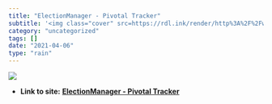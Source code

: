 ```yaml
---
title: "ElectionManager - Pivotal Tracker"
subtitle: '<img class="cover" src=https://rdl.ink/render/http%3A%2F%2Fwww.pivotaltracker.com%2Fprojects%2F53877...'
category: "uncategorized"
tags: []
date: "2021-04-06"
type: "rain"
---
```

<img class="cover" src=https://rdl.ink/render/http%3A%2F%2Fwww.pivotaltracker.com%2Fprojects%2F53877>


* **Link to site:** **[ElectionManager - Pivotal Tracker](http://www.pivotaltracker.com/projects/53877)**